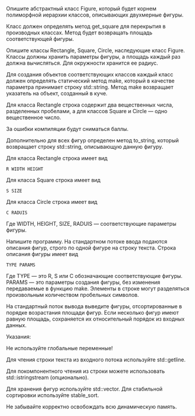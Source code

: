 Опишите абстрактный класс Figure, который будет корнем полиморфной иерархии классов, описывающих двухмерные фигуры.

Класс должен определять метод get_square для перекрытия в производных классах. Метод будет возвращать площадь соответствующей фигуры.

Опишите классы Rectangle, Square, Circle, наследующие класс Figure. Классы должны хранить параметры фигуры, а площадь каждый раз должна вычисляться. Для окружности хранится ее радиус.

Для создания объектов соответствующих классов каждый класс должен определять статический метод make, который в качестве параметра принимает строку std::string. Метод make возвращает указатель на объект, созданный в куче.

Для класса Rectangle строка содержит два вещественных числа, разделенных пробелами, а для классов Square и Circle — одно вещественное число.

За ошибки компиляции будут сниматься баллы.

Дополнительно для всех фигур определен метод to_string, который возвращает строку std::string, описывающую данную фигуру.

Для класса Rectangle строка имеет вид

    R WIDTH HEIGHT
Для класса Square строка имеет вид

    S SIZE
Для класса Circle строка имеет вид

    C RADUIS
Где WIDTH, HEIGHT, SIZE, RADUIS — соответствующие параметры фигуры.

Напишите программу. На стандартном потоке ввода подаются описания фигур, строго по одной фигуре на строку текста. Строка описания фигуры имеет вид

    TYPE PARAMS
Где TYPE — это R, S или C обозначающие соответствующие фигуры. PARAMS — это параметры создания фигуры, без изменения передаваемые в функцию make. Элементы в строке могут разделяться произвольным количеством пробельных символов.

На стандартный поток вывода выведите фигуры, отсортированные в порядке возрастания площади фигур. Если несколько фигур имеют равную площадь, сохраняется их относительный порядок из входных данных.

Указания:

Не используйте глобальные переменные!

Для чтения строки текста из входного потока используйте std::getline.

Для покомпонентного чтения из строки можете использовать std::istringstream (опционально).

Для хранения фигур используйте std::vector. Для стабильной сортировки используйте stable_sort.

Не забывайте корректно освобождать всю динамическую память.